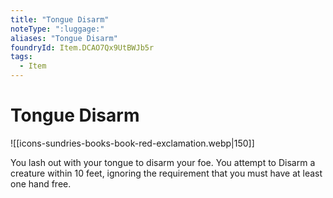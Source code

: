 ```yaml
---
title: "Tongue Disarm"
noteType: ":luggage:"
aliases: "Tongue Disarm"
foundryId: Item.DCAO7Qx9UtBWJb5r
tags:
  - Item
---
```


# Tongue Disarm
![[icons-sundries-books-book-red-exclamation.webp|150]]

You lash out with your tongue to disarm your foe. You attempt to Disarm a creature within 10 feet, ignoring the requirement that you must have at least one hand free.
